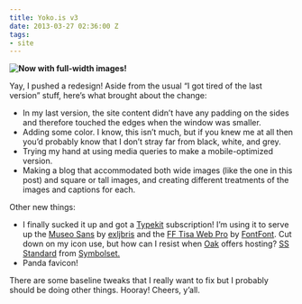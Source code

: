 ```yaml
---
title: Yoko.is v3
date: 2013-03-27 02:36:00 Z
tags:
- site
---
```


**![Now with full-width images!](https://dl.dropbox.com/u/28312/Yoko.is%20Assets/Images/2013-0326-new-site.png)**

Yay, I pushed a redesign! Aside from the usual “I got tired of the last version” stuff, here’s what brought about the change:

* In my last version, the site content didn’t have any padding on the sides and therefore touched the edges when the window was smaller.
* Adding some color. I know, this isn’t much, but if you knew me at all then you’d probably know that I don’t stray far from black, white, and grey.
* Trying my hand at using media queries to make a mobile-optimized version.
* Making a blog that accommodated both wide images (like the one in this post) and square or tall images, and creating different treatments of the images and captions for each.

Other new things:

* I finally sucked it up and got a [Typekit](http://typekit.com) subscription! I’m using it to serve up the [Museo Sans](http://www.exljbris.com/museosans.html) by [exljbris](http://exljbris.com) and the [FF Tisa Web Pro](http://www.fontshop.com/fonts/downloads/fontfont/ff_tisa_web_pro/) by [FontFont](http://fontfont.com). Cut down on my icon use, but how can I resist when [Oak](http://oak.is) offers hosting? [SS Standard](http://symbolset.com/sets/standard) from [Symbolset.](http://symbolset.com)
* Panda favicon!

There are some baseline tweaks that I really want to fix but I probably should be doing other things. Hooray! Cheers, y’all.
